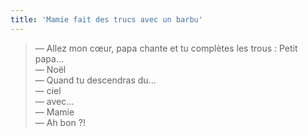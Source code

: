 ```yaml
---
title: 'Mamie fait des trucs avec un barbu'
---
```


> — Allez mon cœur, papa chante et tu complètes les trous : Petit papa...  
> — Noël  
> — Quand tu descendras du...  
> — ciel  
> — avec...  
> — Mamie  
> — Ah bon ?!
